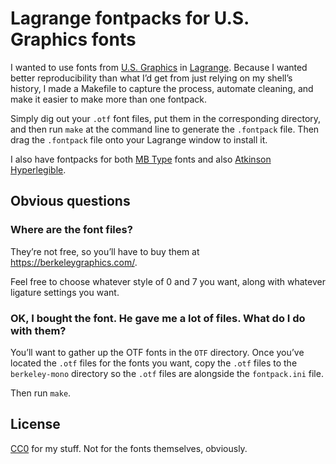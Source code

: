 # Lagrange fontpacks for U.S. Graphics fonts

I wanted to use fonts from [U.S. Graphics][] in [Lagrange][]. Because I wanted better reproducibility than what I’d get from just relying on my shell’s history, I made a Makefile to capture the process, automate cleaning, and make it easier to make more than one fontpack.

Simply dig out your `.otf` font files, put them in the corresponding directory, and then run `make` at the command line to generate the `.fontpack` file. Then drag the `.fontpack` file onto your Lagrange window to install it.

I also have fontpacks for both [MB Type][] fonts and also [Atkinson Hyperlegible][].

## Obvious questions

### Where are the font files?

They’re not free, so you’ll have to buy them at <https://berkeleygraphics.com/>.

Feel free to choose whatever style of 0 and 7 you want, along with whatever ligature settings you want.

### OK, I bought the font. He gave me a lot of files. What do I do with them?

You’ll want to gather up the OTF fonts in the `OTF` directory. Once you’ve located the `.otf` files for the fonts you want, copy the `.otf` files to the `berkeley-mono` directory so the `.otf` files are alongside the `fontpack.ini` file.

Then run `make`.

## License

[CC0][] for my stuff. Not for the fonts themselves, obviously.

[u.s. graphics]: https://berkeleygraphics.com/
[lagrange]: https://gmi.skyjake.fi/lagrange/
[mb type]: https://github.com/adiabatic/lagrange-mb-type-fontpacks
[atkinson hyperlegible]: https://github.com/adiabatic/lagrange-atkinson-hyperlegible-fontpack
[cc0]: LICENSE.md

